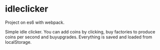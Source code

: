 # idleclicker 

Project on es6 with webpack.

Simple idle clicker. You can add coins by clicking, buy factories to produce coins per second and buyupgrades. Everything is saved and loaded from localStorage.  
